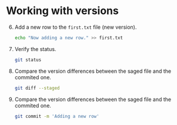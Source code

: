 # Working with versions

6. Add a new row to the `first.txt` file (new version).

    ```bash
    echo "Now adding a new row." >> first.txt
    ```

7. Verify the status.

    ```bash
    git status
    ```

8. Compare the version differences between the saged file and the commited one.

    ```bash
    git diff --staged
    ```

9. Compare the version differences between the saged file and the commited one.

    ```bash
    git commit -m 'Adding a new row'
    ```